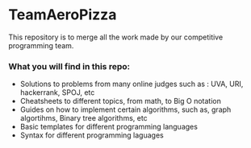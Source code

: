 # TeamAeroPizza
This repository is to merge all the work made by our competitive programming team.

### What you will find in this repo:
- Solutions to problems from many online judges such as : UVA, URI, hackerrank, SPOJ, etc
- Cheatsheets to different topics, from math, to Big O notation
- Guides on how to implement certain algorithms, such as, graph algortihms, Binary tree algorithms, etc
- Basic templates for different programming languages
- Syntax for different programming laguages
